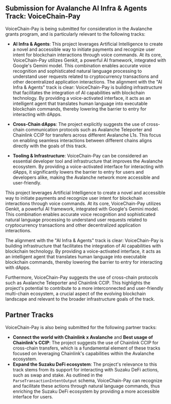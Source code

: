 ## Submission for Avalanche AI Infra & Agents Track: VoiceChain-Pay

VoiceChain-Pay is being submitted for consideration in the Avalanche grants program, and is particularly relevant to the following tracks:

*   **AI Infra & Agents**: This project leverages Artificial Intelligence to create a novel and accessible way to initiate payments and recognize user intent for blockchain interactions through voice commands. At its core, VoiceChain-Pay utilizes Genkit, a powerful AI framework, integrated with Google's Gemini model. This combination enables accurate voice recognition and sophisticated natural language processing to understand user requests related to cryptocurrency transactions and other decentralized application interactions. The alignment with the "AI Infra & Agents" track is clear: VoiceChain-Pay is building infrastructure that facilitates the integration of AI capabilities with blockchain technology. By providing a voice-activated interface, it acts as an intelligent agent that translates human language into executable blockchain commands, thereby lowering the barrier to entry for interacting with dApps.

*   **Cross-Chain dApps**: The project explicitly suggests the use of cross-chain communication protocols such as Avalanche Teleporter and Chainlink CCIP for transfers across different Avalanche L1s. This focus on enabling seamless interactions between different chains aligns directly with the goals of this track.

*   **Tooling & Infrastructure**: VoiceChain-Pay can be considered an essential developer tool and infrastructure that improves the Avalanche ecosystem. By providing a voice-activated interface for interacting with dApps, it significantly lowers the barrier to entry for users and developers alike, making the Avalanche network more accessible and user-friendly.

This project leverages Artificial Intelligence to create a novel and accessible way to initiate payments and recognize user intent for blockchain interactions through voice commands. At its core, VoiceChain-Pay utilizes Genkit, a powerful AI framework, integrated with Google's Gemini model. This combination enables accurate voice recognition and sophisticated natural language processing to understand user requests related to cryptocurrency transactions and other decentralized application interactions.

The alignment with the "AI Infra & Agents" track is clear: VoiceChain-Pay is building infrastructure that facilitates the integration of AI capabilities with blockchain technology. By providing a voice-activated interface, it acts as an intelligent agent that translates human language into executable blockchain commands, thereby lowering the barrier to entry for interacting with dApps.

Furthermore, VoiceChain-Pay suggests the use of cross-chain protocols such as Avalanche Teleporter and Chainlink CCIP. This highlights the project's potential to contribute to a more interconnected and user-friendly multi-chain ecosystem, a crucial aspect of the evolving blockchain landscape and relevant to the broader infrastructure goals of the track.

## Partner Tracks

VoiceChain-Pay is also being submitted for the following partner tracks:

- **Connect the world with Chainlink x Avalanche** and **Best usage of Chainlink's CCIP**: The project suggests the use of Chainlink CCIP for cross-chain transfers, which is a fundamental element of these tracks focused on leveraging Chainlink's capabilities within the Avalanche ecosystem.
- **Expand the Suzaku DeFi ecosystem**: The project's relevance to this track stems from its support for interacting with Suzaku DeFi actions, such as swap and stake. As outlined in the `ParseTransactionIntentOutput` schema, VoiceChain-Pay can recognize and facilitate these actions through natural language commands, thus enriching the Suzaku DeFi ecosystem by providing a more accessible interface for users.
